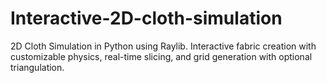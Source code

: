 # Interactive-2D-cloth-simulation
2D Cloth Simulation in Python using Raylib. Interactive fabric creation with customizable physics, real-time slicing, and grid generation with optional triangulation.
